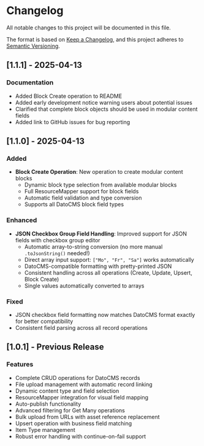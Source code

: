 # Changelog

All notable changes to this project will be documented in this file.

The format is based on [Keep a Changelog](https://keepachangelog.com/en/1.0.0/),
and this project adheres to [Semantic Versioning](https://semver.org/spec/v2.0.0.html).

## [1.1.1] - 2025-04-13

### Documentation
- Added Block Create operation to README
- Added early development notice warning users about potential issues
- Clarified that complete block objects should be used in modular content fields
- Added link to GitHub issues for bug reporting

## [1.1.0] - 2025-04-13

### Added
- **Block Create Operation**: New operation to create modular content blocks
  - Dynamic block type selection from available modular blocks
  - Full ResourceMapper support for block fields
  - Automatic field validation and type conversion
  - Supports all DatoCMS block field types

### Enhanced
- **JSON Checkbox Group Field Handling**: Improved support for JSON fields with checkbox group editor
  - Automatic array-to-string conversion (no more manual `.toJsonString()` needed!)
  - Direct array input support: `["Mo", "Fr", "Sa"]` works automatically
  - DatoCMS-compatible formatting with pretty-printed JSON
  - Consistent handling across all operations (Create, Update, Upsert, Block Create)
  - Single values automatically converted to arrays

### Fixed
- JSON checkbox field formatting now matches DatoCMS format exactly for better compatibility
- Consistent field parsing across all record operations

## [1.0.1] - Previous Release

### Features
- Complete CRUD operations for DatoCMS records
- File upload management with automatic record linking
- Dynamic content type and field selection
- ResourceMapper integration for visual field mapping
- Auto-publish functionality
- Advanced filtering for Get Many operations
- Bulk upload from URLs with asset reference replacement
- Upsert operation with business field matching
- Item Type management
- Robust error handling with continue-on-fail support